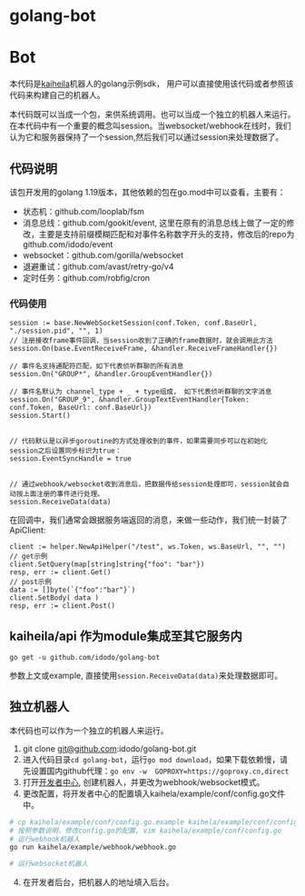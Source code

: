 # golang-bot

# Bot
本代码是[kaiheila](http://developer.kaiheila.cn/doc)机器人的golang示例sdk， 用户可以直接使用该代码或者参照该代码来构建自己的机器人。

本代码既可以当成一个包，来供系统调用。也可以当成一个独立的机器人来运行。在本代码中有一个重要的概念叫session。当websocket/webhook在线时，我们认为它和服务器保持了一个session,然后我们可以通过session来处理数据了。

## 代码说明
该包开发用的golang 1.19版本，其他依赖的包在go.mod中可以查看，主要有：
* 状态机：github.com/looplab/fsm
* 消息总线：github.com/gookit/event, 这里在原有的消息总线上做了一定的修改，主要是支持前缀模糊匹配和对事件名称数字开头的支持，修改后的repo为 github.com/idodo/event
* websocket：github.com/gorilla/websocket
* 退避重试：github.com/avast/retry-go/v4
* 定时任务：github.com/robfig/cron


### 代码使用

```golang
session := base.NewWebSocketSession(conf.Token, conf.BaseUrl, "./session.pid", "", 1)
// 注册接收frame事件回调，当session收到了正确的frame数据时，就会调用此方法
session.On(base.EventReceiveFrame, &handler.ReceiveFrameHandler{})

// 事件名支持通配符匹配，如下代表侦听群聊的所有消息
session.On("GROUP*", &handler.GroupEventHandler{})

// 事件名默认为 channel_type + _ + type组成， 如下代表侦听群聊的文字消息
session.On("GROUP_9", &handler.GroupTextEventHandler{Token: conf.Token, BaseUrl: conf.BaseUrl})
session.Start()


// 代码默认是以异步goroutine的方式处理收到的事件，如果需要同步可以在初始化session之后设置同步标识为true：
session.EventSyncHandle = true


// 通过webhook/websocket收到消息后，把数据传给session处理即可，session就会自动按上面注册的事件进行处理。
session.ReceiveData(data)

```

在回调中，我们通常会跟据服务端返回的消息，来做一些动作，我们统一封装了ApiClient:
```
client := helper.NewApiHelper("/test", ws.Token, ws.BaseUrl, "", "")
// get示例
client.SetQuery(map[string]string{"foo": "bar"})
resp, err := client.Get()
// post示例
data := []byte(`{"foo":"bar"}`)
client.SetBody( data )
resp, err := client.Post()
```

## kaiheila/api 作为module集成至其它服务内

```
go get -u github.com/idodo/golang-bot
````
参数上文或example, 直接使用`session.ReceiveData(data)`来处理数据即可。




## 独立机器人

本代码也可以作为一个独立的机器人来运行。

1. git clone git@github.com:idodo/golang-bot.git
2. 进入代码目录`cd golang-bot`，运行`go mod download`，如果下载依赖慢，请先设置国内github代理：`go env -w  GOPROXY=https://goproxy.cn,direct`
3. 打开[开发者中心](https://developer.kaiheila.cn/bot), 创建机器人，并更改为webhook/websocket模式。
4. 更改配置，将开发者中心的配置填入kaihela/example/conf/config.go文件中。

```bash
# cp kaihela/example/conf/config.go.example kaihela/example/conf/config.go
# 按照参数说明，修改config.go的配置, vim kaihela/example/conf/config.go
# 运行webhook机器人
go run kaihela/example/webhook/webhook.go

# 运行websocket机器人
````
4. 在开发者后台，把机器人的地址填入后台。



